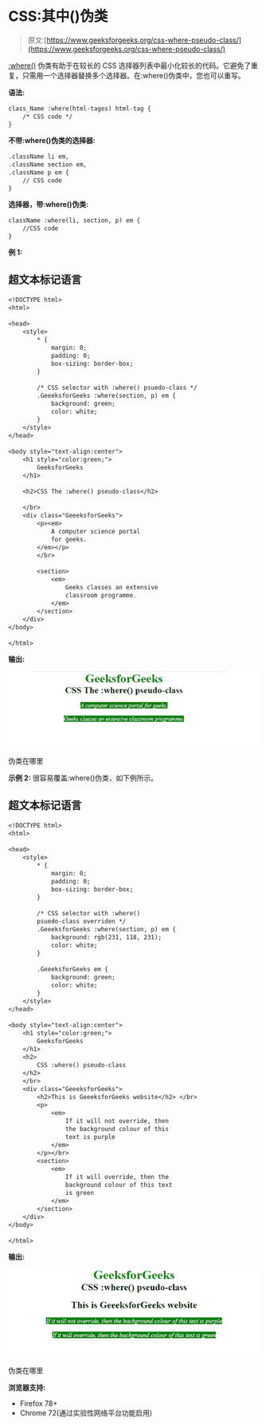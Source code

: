 # CSS:其中()伪类

> 原文:[https://www.geeksforgeeks.org/css-where-pseudo-class/](https://www.geeksforgeeks.org/css-where-pseudo-class/)

[:where()](https://www.geeksforgeeks.org/css-pseudo-classes/) 伪类有助于在较长的 CSS 选择器列表中最小化较长的代码。它避免了重复，只需用一个选择器替换多个选择器。在:where()伪类中，您也可以重写。

**语法:**

```
class_Name :where(html-tages) html-tag {
    /* CSS code */
}
```

**不带:where()伪类的选择器:**

```
.className li em,
.className section em,
.className p em {
    // CSS code
}
```

**选择器，带:where()伪类:**

```
className :where(li, section, p) em {
    //CSS code
}
```

**例 1:**

## 超文本标记语言

```
<!DOCTYPE html>
<html>

<head>
    <style>
        * {
            margin: 0;
            padding: 0;
            box-sizing: border-box;
        }

        /* CSS selector with :where() psuedo-class */
        .GeeeksforGeeks :where(section, p) em {
            background: green;
            color: white;
        }
    </style>
</head>

<body style="text-align:center">
    <h1 style="color:green;">
        GeeksforGeeks
    </h1>

    <h2>CSS The :where() pseudo-class</h2>

    </br>
    <div class="GeeeksforGeeks">
        <p><em>
            A computer science portal 
            for geeks.
        </em></p>
        </br>

        <section>
            <em>
                Geeks classes an extensive 
                classroom programme.
            </em>
        </section>
    </div>
</body>

</html>
```

**输出:**

![](img/6035b8584d05f572ff45ba5bc361db2b.png)

伪类在哪里

**示例 2:** 很容易覆盖:where()伪类，如下例所示。

## 超文本标记语言

```
<!DOCTYPE html>
<html>

<head>
    <style>
        * {
            margin: 0;
            padding: 0;
            box-sizing: border-box;
        }

        /* CSS selector with :where() 
        psuedo-class overriden */
        .GeeeksforGeeks :where(section, p) em {
            background: rgb(231, 118, 231);
            color: white;
        }

        .GeeeksforGeeks em {
            background: green;
            color: white;
        }
    </style>
</head>

<body style="text-align:center">
    <h1 style="color:green;">
        GeeksforGeeks
    </h1>
    <h2>
        CSS :where() pseudo-class
    </h2>
    </br>
    <div class="GeeeksforGeeks">
        <h2>This is GeeeksforGeeks website</h2> </br>
        <p>
            <em>
                If it will not override, then 
                the background colour of this 
                text is purple
            </em>
        </p></br>
        <section>
            <em>
                If it will override, then the 
                background colour of this text 
                is green
            </em>
        </section>
    </div>
</body>

</html>
```

**输出:**

![](img/d0df822f510689891f20403d4ec95622.png)

伪类在哪里

**浏览器支持:**

*   Firefox 78+
*   Chrome 72(通过实验性网络平台功能启用)